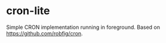 # cron-lite

Simple CRON implementation running in foreground. Based on https://github.com/robfig/cron.
